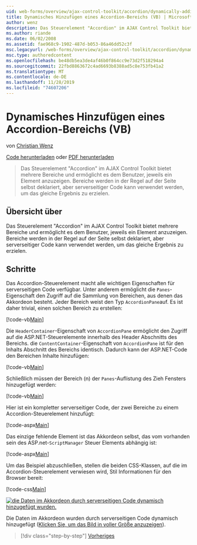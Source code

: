 ```yaml
---
uid: web-forms/overview/ajax-control-toolkit/accordion/dynamically-adding-an-accordion-pane-vb
title: Dynamisches Hinzufügen eines Accordion-Bereichs (VB) | Microsoft-Dokumentation
author: wenz
description: Das Steuerelement "Accordion" im AJAX Control Toolkit bietet mehrere Bereiche und ermöglicht es dem Benutzer, jeweils ein Element anzuzeigen. Panels werden normalerweise als w...
ms.author: riande
ms.date: 06/02/2008
ms.assetid: fae968c9-1902-487d-b053-86a46dd52c3f
msc.legacyurl: /web-forms/overview/ajax-control-toolkit/accordion/dynamically-adding-an-accordion-pane-vb
msc.type: authoredcontent
ms.openlocfilehash: be48db5ea3de4af46b0f864cc9e73d2f518294a4
ms.sourcegitcommit: 22fbd8863672c4ad6693b8388ad5c8e753fb41a2
ms.translationtype: MT
ms.contentlocale: de-DE
ms.lasthandoff: 11/28/2019
ms.locfileid: "74607206"
---
```

# <a name="dynamically-adding-an-accordion-pane-vb"></a>Dynamisches Hinzufügen eines Accordion-Bereichs (VB)

von [Christian Wenz](https://github.com/wenz)

[Code herunterladen](https://download.microsoft.com/download/5/6/d/56d50cef-2011-4c8f-9891-7edc6dc57df9/Accordion2.vb.zip) oder [PDF herunterladen](https://download.microsoft.com/download/6/7/1/6718d452-ff89-4d3f-a90e-c74ec2d636a3/accordion2VB.pdf)

> Das Steuerelement "Accordion" im AJAX Control Toolkit bietet mehrere Bereiche und ermöglicht es dem Benutzer, jeweils ein Element anzuzeigen. Bereiche werden in der Regel auf der Seite selbst deklariert, aber serverseitiger Code kann verwendet werden, um das gleiche Ergebnis zu erzielen.

## <a name="overview"></a>Übersicht über

Das Steuerelement "Accordion" im AJAX Control Toolkit bietet mehrere Bereiche und ermöglicht es dem Benutzer, jeweils ein Element anzuzeigen. Bereiche werden in der Regel auf der Seite selbst deklariert, aber serverseitiger Code kann verwendet werden, um das gleiche Ergebnis zu erzielen.

## <a name="steps"></a>Schritte

Das Accordion-Steuerelement macht alle wichtigen Eigenschaften für serverseitigen Code verfügbar. Unter anderem ermöglicht die `Panes`-Eigenschaft den Zugriff auf die Sammlung von Bereichen, aus denen das Akkordeon besteht. Jeder Bereich weist den Typ `AccordionPane`auf. Es ist daher trivial, einen solchen Bereich zu erstellen:

[!code-vb[Main](dynamically-adding-an-accordion-pane-vb/samples/sample1.vb)]

Die `HeaderContainer`-Eigenschaft von `AccordionPane` ermöglicht den Zugriff auf die ASP.NET-Steuerelemente innerhalb des Header Abschnitts des Bereichs. die `ContentContainer`-Eigenschaft von `AccordionPane` ist für den Inhalts Abschnitt des Bereichs identisch. Dadurch kann der ASP.NET-Code den Bereichen Inhalte hinzufügen:

[!code-vb[Main](dynamically-adding-an-accordion-pane-vb/samples/sample2.vb)]

Schließlich müssen der Bereich (n) der `Panes`-Auflistung des Zieh Fensters hinzugefügt werden:

[!code-vb[Main](dynamically-adding-an-accordion-pane-vb/samples/sample3.vb)]

Hier ist ein kompletter serverseitiger Code, der zwei Bereiche zu einem Accordion-Steuerelement hinzufügt:

[!code-aspx[Main](dynamically-adding-an-accordion-pane-vb/samples/sample4.aspx)]

Das einzige fehlende Element ist das Akkordeon selbst, das vom vorhanden sein des ASP.net-`ScriptManager` Steuer Elements abhängig ist:

[!code-aspx[Main](dynamically-adding-an-accordion-pane-vb/samples/sample5.aspx)]

Um das Beispiel abzuschließen, stellen die beiden CSS-Klassen, auf die im Accordion-Steuerelement verwiesen wird, Stil Informationen für den Browser bereit:

[!code-css[Main](dynamically-adding-an-accordion-pane-vb/samples/sample6.css)]

[![die Daten im Akkordeon durch serverseitigen Code dynamisch hinzugefügt wurden.](dynamically-adding-an-accordion-pane-vb/_static/image2.png)](dynamically-adding-an-accordion-pane-vb/_static/image1.png)

Die Daten im Akkordeon wurden durch serverseitigen Code dynamisch hinzugefügt ([Klicken Sie, um das Bild in voller Größe anzuzeigen](dynamically-adding-an-accordion-pane-vb/_static/image3.png)).

> [!div class="step-by-step"]
> [Vorheriges](databinding-to-an-accordion-vb.md)
